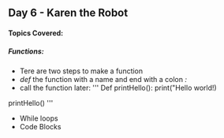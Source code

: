 ## Day 6 - Karen the Robot
#### Topics Covered: 
##### Functions:
- Tere are two steps to make a function
- *def* the function with a name and end with a colon *:* 
- call the function later: 
'''
Def printHello():
print("Hello world!)

printHello()
'''
- While loops
- Code Blocks

